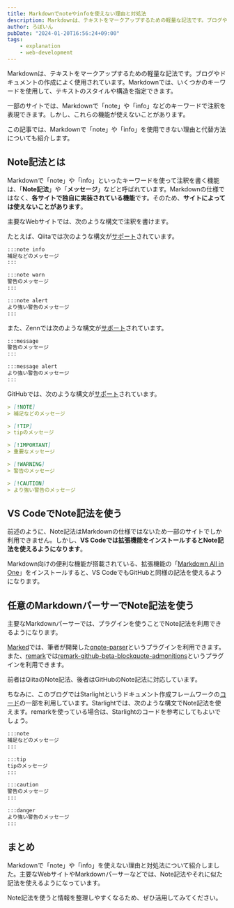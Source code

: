```yaml
---
title: Markdownでnoteやinfoを使えない理由と対処法
description: Markdownは、テキストをマークアップするための軽量な記法です。ブログやドキュメントの作成によく使用されています。Markdownでは、いくつかのキーワードを使用して、テキストのスタイルや構造を指定できます。一部のサイトでは、Markdownで「note」や「info」などのキーワードで注釈を表現できます。しかし、これらの機能が使えないことがあります。この記事では、Markdownで「note」や「info」を使用できない理由と代替方法についても紹介します。
author: ろぼいん
pubDate: "2024-01-20T16:56:24+09:00"
tags:
    - explanation
    - web-development
---
```


Markdownは、テキストをマークアップするための軽量な記法です。ブログやドキュメントの作成によく使用されています。Markdownでは、いくつかのキーワードを使用して、テキストのスタイルや構造を指定できます。

一部のサイトでは、Markdownで「note」や「info」などのキーワードで注釈を表現できます。しかし、これらの機能が使えないことがあります。

この記事では、Markdownで「note」や「info」を使用できない理由と代替方法についても紹介します。

## Note記法とは

Markdownで「note」や「info」といったキーワードを使って注釈を書く機能は、「**Note記法**」や「**メッセージ**」などと呼ばれています。Markdownの仕様ではなく、**各サイトで独自に実装されている機能**です。そのため、**サイトによっては使えないことがあります**。

主要なWebサイトでは、次のような構文で注釈を書けます。

たとえば、Qiitaでは次のような構文が[サポート](https://qiita.com/Qiita/items/c686397e4a0f4f11683d#note---%E8%A3%9C%E8%B6%B3%E8%AA%AC%E6%98%8E)されています。

```markdown
:::note info
補足などのメッセージ
:::

:::note warn
警告のメッセージ
:::

:::note alert
より強い警告のメッセージ
:::
```

また、Zennでは次のような構文が[サポート](https://zenn.dev/zenn/articles/markdown-guide#%E3%83%A1%E3%83%83%E3%82%BB%E3%83%BC%E3%82%B8)されています。

```markdown
:::message
警告のメッセージ
:::

:::message alert
より強い警告のメッセージ
:::
```

GitHubでは、次のような構文が[サポート](https://github.com/orgs/community/discussions/16925)されています。

```markdown
> [!NOTE]
> 補足などのメッセージ

> [!TIP]
> tipのメッセージ

> [!IMPORTANT]
> 重要なメッセージ

> [!WARNING]
> 警告のメッセージ

> [!CAUTION]
> より強い警告のメッセージ
```

## VS CodeでNote記法を使う

前述のように、Note記法はMarkdownの仕様ではないため一部のサイトでしか利用できません。しかし、**VS Codeでは拡張機能をインストールするとNote記法を使えるようになります**。

Markdown向けの便利な機能が搭載されている、拡張機能の「[Markdown All in One](https://marketplace.visualstudio.com/items?itemName=yzhang.markdown-all-in-one)」をインストールすると、VS CodeでもGitHubと同様の記法を使えるようになります。

## 任意のMarkdownパーサーでNote記法を使う

主要なMarkdownパーサーでは、プラグインを使うことでNote記法を利用できるようになります。

[Marked](https://github.com/markedjs/marked)では、筆者が開発した[qnote-parser](https://github.com/Robot-Inventor/qnote)というプラグインを利用できます。また、[remark](https://github.com/remarkjs/remark)では[remark-github-beta-blockquote-admonitions](https://github.com/myl7/remark-github-beta-blockquote-admonitions)というプラグインを利用できます。

前者はQiitaのNote記法、後者はGitHubのNote記法に対応しています。

ちなみに、このブログではStarlightというドキュメント作成フレームワークの[コード](https://github.com/withastro/starlight/blob/f12efa789f27fa3f6a7828847d63be6dce7b3ccc/packages/starlight/integrations/asides.ts)の一部を利用しています。Starlightでは、次のような構文でNote記法を使えます。remarkを使っている場合は、Starlightのコードを参考にしてもよいでしょう。

```markdown
:::note
補足などのメッセージ
:::

:::tip
tipのメッセージ
:::

:::caution
警告のメッセージ
:::

:::danger
より強い警告のメッセージ
:::
```

## まとめ

Markdownで「note」や「info」を使えない理由と対処法について紹介しました。主要なWebサイトやMarkdownパーサーなどでは、Note記法やそれに似た記法を使えるようになっています。

Note記法を使うと情報を整理しやすくなるため、ぜひ活用してみてください。
